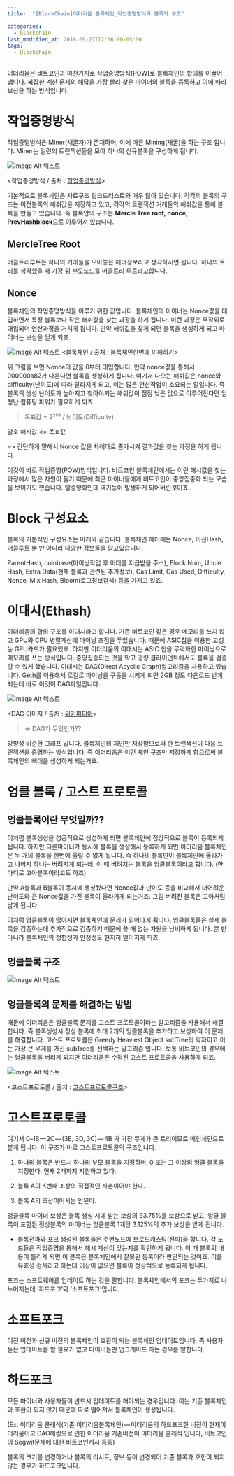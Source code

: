 ```yaml
---
title:  "[BlockChain]이더리움 블록체인_작업증명방식과 블록의 구조"

categories:
  - blockchain
last_modified_at: 2018-09-27T12:06:00-05:00
tags:
  - Blockchain
---
```

이더리움은 비트코인과 마찬가지로 작업증명방식(POW)로 블록체인의 합의를 이끌어 냅니다. 복잡한 계산 문제의 해답을 가장 빨리 찾은 마이너의 블록을 등록하고 이에 따라 보상을 하는 방식입니다.

# 작업증명방식
작업증명방식은 Miner(채굴자)가 존재하며, 이에 따른 Mining(채굴)을 하는 구조 입니다. Miner는 일련의 트랜잭션들을 모아 하나의 신규블록을 구성하게 됩니다.

![Image Alt 텍스트](/assets/img/pow.png)

<작업증명방식 / 출처 : [작업증명방식](https://ihpark92.tistory.com/51)>

기본적으로 블록체인은 자료구조 링크드리스트와 매우 닮아 있습니다. 각각의 블록의 구조는 이전블록의 해쉬값을 저장하고 있고, 각각의 트랜잭션 거래들의 해쉬값을 통해 블록을 만들고 있습니다. 즉 블록안의 구조는 **Mercle Tree root, nonce, PrevHashblock**으로 이루어져 있습니다.

## MercleTree Root

머클트리루트는 하나의 거래들을 모아놓은 헤더정보라고 생각하시면 됩니다. 하나의 트리를 생각했을 때 가장 위 부모노드를 머클트리 루트라고합니다.

## Nonce

블록체인의 작업증명방식을 이루기 위한 값입니다. 블록체인의 마이너는 Nonce값을 대입하면서 특정 블록보다 작은 해쉬값을 찾는 과정을 하게 됩니다. 이런 과정은 무작위로 대입되며 연산과정을 거치게 됩니다. 만약 해쉬값을 찾게 되면 블록을 생성하게 되고 마이너는 보상을 얻게 되죠.

![Image Alt 텍스트](/assets/img/pow_1.png)
<블록체인 / 출처 : [블록체인한번에 이해하기](https://homoefficio.github.io/2017/11/19/%EB%B8%94%EB%A1%9D%EC%B2%B4%EC%9D%B8-%ED%95%9C-%EB%B2%88%EC%97%90-%EC%9D%B4%ED%95%B4%ED%95%98%EA%B8%B0/)>

위 그림을 보면 Nonce의 값을 0부터 대입합니다. 만약 nonce값을 통해서 000000a82가 나온다면 블록을 생성하게 됩니다. 여기서 나오는 해쉬값은 nonce와 difficulty(난이도)에 따라 달라지게 되고, 이는 많은 연산작업이 소요되는 일입니다. 즉 블록의 생성 난이도가 높아지고 찾아야되는 해쉬값이 점점 낮은 값으로 이루어진다면 엄청난 컴퓨팅 파워가 필요하게 되죠.

> 목표값 = 2²⁵⁶ / 난이도(Difficulty)

암호 해시값 <= 목표값

=> 간단하게 말해서 Nonce 값을 차례대로 증가시켜 결과값을 찾는 과정을 하게 됩니다.

이것이 바로 작업증명(POW)방식입니다. 비트코인 블록체인에서는 이런 해시값을 찾는 과정에서 많은 자원이 들기 때문에 최근 마이너들에게 비트코인이 중앙집중화 되는 모습을 보이기도 했습니다. 탈중앙화인데 역기능이 발생하게 되어버린것이죠..

# Block 구성요소

블록의 기본적인 구성요소는 아래와 같습니다. 블록체인 헤더에는 Nonce, 이전Hash, 머클루트 뿐 만 아니라 다양한 정보들을 담고있습니다.

ParentHash, coinbase(마이닝작업 후 이더를 지급받을 주소), Block Num, Uncle Hash, Extra Data(현재 블록과 관련된 추가정보), Gas Limit, Gas Used, Difficulty, Nonce, Mix Hash, Bloom(로그정보검색) 등을 가지고 있죠.

# 이대시(Ethash)

이더리움의 합의 구조를 이대시라고 합니다. 기존 비트코인 같은 경우 메모리를 쓰지 않고 GPU와 CPU 병렬계산에 마이닝 초점을 두었습니다. 때문에 ASIC칩을 이용한 고성능 GPU카드가 필요했죠. 하지만 이더리움의 이대시는 ASIC 칩을 무력화한 마이닝으로 메모리를 쓰는 방식입니다. 중앙집중되는 것을 막고 경량 클라이언트에서도 블록을 검증할 수 있게 했습니다. 이대시는 DAG(Direct Acyclic Graph)알고리즘을 사용하고 있습니다. Geth를 이용해서 로컬로 마이닝을 구동을 시키게 되면 2GB 정도 다운로드 받게 되는데 바로 이것이 DAG파일입니다.

![Image Alt 텍스트](/assets/img/dag.png)

<DAG 이미지 / 출처 : [위키피디아](https://en.wikipedia.org/wiki/Directed_acyclic_graph)>

> => DAG가 무엇인가??

방향성 비순환 그래프 입니다. 블록체인의 체인만 저장함으로써 한 트랜잭션이 다음 트랜잭션을 증명하는 방식입니다. 즉 이더리움은 이런 체인 구조만 저장하게 함으로써 블록체인의 뼈대를 생성하게 되는거죠.

# 엉클 블록 / 고스트 프로토콜

## 엉클블록이란 무엇일까??

이처럼 블록생성을 성공적으로 생성하게 되면 블록체인에 정상적으로 블록이 등록되게 됩니다. 하지만 다른마이너가 동시에 블록을 생성해서 등록하게 되면 이더리움 블록체인은 두 개의 블록을 한번에 올릴 수 없게 됩니다. 즉 하나의 블록만이 블록체인에 올라가고 나머지 하나는 버려지게 되는데, 이 때 버려지는 블록을 엉클블록이라고 합니다. (한마디로 고아블록이라고도 하죠)

만약 A블록과 B블록이 동시에 생성됬다면 Nonce값과 난이도 등을 비교해서 더어려운 난이도와 큰 Nonce값을 가진 블록이 올라가게 되는거죠. 그럼 버려진 블록은 고아처럼 남게 됩니다.

이처럼 엉클블록이 많아지면 블록체인에 문제가 일어나게 됩니다. 엉클블록들은 실제 블록을 검증하는데 추가적으로 검증하기 때문에 쓸 때 없는 자원을 낭비하게 됩니다. 뿐 만 아니라 블록체인의 정합성과 안정성도 현저히 떨어지게 되죠.


## 엉클블록 구조

![Image Alt 텍스트](/assets/img/uncleblock.png)

## 엉클블록의 문제를 해결하는 방법

때문에 이더리움은 엉클블록 문제를 고스트 프로토콜이라는 알고리즘을 사용해서 해결합니다.
즉 블록생성시 정상 블록에 최대 2개의 엉클블록을 추가하고 보상하여 이 문제를 해결합니다.
고스트 프로토콜은 Greedy Heaviest Object subTree의 약자이고 이는 가장 큰 무게를 가진 subTree를 선택하는 알고리즘 입니다.
보통 비트코인의 경우에는 엉클블록을 버리게 되지만 이더리움은 수정된 고스트 프로토콜을 사용하게 되죠.

![Image Alt 텍스트](/assets/img/ghost.png)

<고스트프로토콜 / 출처 : [고스트프로토콜구조](https://medium.com/tomak/ethereum-ghost-protocol에-대한-이해-56590765eb18)>

# 고스트프로토콜

여기서 0–1B — 2C — (3E, 3D, 3C) — 4B 가 가장 무게가 큰 트리이므로 메인체인으로 붙게 됩니다. 이 구조가 바로 고스트프로토콜의 구조입니다.

1. 하나의 블록은 반드시 하나의 부모 블록을 지정하며, 0 또는 그 이상의 엉클 블록을 지정한다. 현재 2개까지 지원하고 있다.

2. 블록 A의 K번째 조상의 직접적인 자손이어야 한다.

3. 블록 A의 조상이어서는 안된다.

엉클블록 마이너 보상은 블록 생성 시에 받는 보상의 93.75%를 보상으로 받고, 엉클 블록이 포함된 정상블록의 마이너는 엉클블록 1개당 3.125%의 추가 보상을 받게 됩니다.

- 블록전파와 포크
생성된 블록들은 주변노드에 브로드캐스팅(전파)을 합니다. 각 노드들은 작업증명을 통해서 해시 계산이 맞는지를 확인하게 됩니다. 이 때 블록의 내용이 틀리게 되면 이 블록은 블록체인에서 잘못된 등록이라 판단되는 것이죠. 이를 유효성 검사라고 하는데 이상이 없으면 블록이 정상적으로 등록되게 됩니다.

포크는 소프트웨어를 업데이트 하는 것을 말합니다. 블록체인에서의 포크는 두가지로 나누어지는데 ‘하드포크’와 ‘소프트포크’입니다.

# 소프트포크

이전 버전과 신규 버전의 블록체인이 호환이 되는 블록체인 업데이트입니다. 즉 사용자들은 업데이트를 할 필요가 없고 마이너들만 업그레이드 하는 경우를 말합니다.

# 하드포크

모든 마이너와 사용자들이 반드시 업데이트를 해야되는 경우입니다. 이는 기존 블록체인과 호환이 되지 않기 때문에 따로 떨어져서 블록체인이 생성됩니다.

(Ex: 이더리움 클래식(기존 이더리움블록체인) — 이더리움의 하드포크한 버전이 현재이더리움이고 DAO해킹으로 인한 이더리움 기존버전이 이더리움 클래식 입니다, 비트코인의 Segwit문제에 대한 비트코인캐시 등등)

블록의 크기를 변경하거나 블록의 리시트, 정보 등이 변경되어 기존 블록과 호한이 되지 않는 경우가 하드포크입니다.
